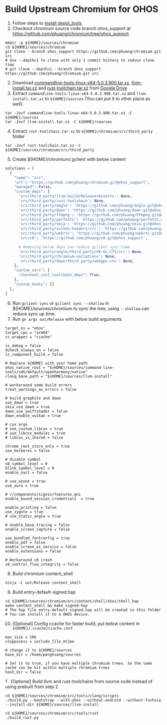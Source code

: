 # Build Upstream Chromium for OHOS

1. Follow steps to [install depot_tools](https://chromium.googlesource.com/chromium/src/+/main/docs/linux/build_instructions.md#install).
2. Checkout chromium source code branch ohos_support at https://github.com/phuang/chromium/tree/ohos_support
```shell
mkdir -p ${HOME}/sources/chromium
cd ${HOME}/sources/chromium
git clone --branch ohos_support https://github.com/phuang/chromium.git src
# Use --depth=1 to clone with only 1 commit history to reduce clone time  
# git clone --depth=1 --branch ohos_support https://github.com/phuang/chromium.git src
```
2. Download [commandline-tools-linux-x64-5.0.3.900.tar.xz](https://drive.usercontent.google.com/download?id=1BJIbv5Rn3UMKM3OE8LxyT7SKpm-a4_3T&export=download&authuser=0&confirm=t&uuid=837c091a-1b5c-4c21-b97d-804cb592ae57&at=APvzH3peCb1wdDamWS4tm4VIkIP8:1735003783831), [llvm-install.tar.xz](https://drive.usercontent.google.com/download?id=1vgoPyihF5fIeTukZIQVA80ZxYq-ahhI_&export=download&authuser=2&confirm=t&uuid=479ce1a3-b3be-43e4-adc0-01a8bac23743&at=APvzH3pKBCfRd501fF5XdcJDY7C9:1734833729696) and [rust-toolchain.tar.xz](https://drive.usercontent.google.com/download?id=1SEcXeEAJcYWKPIotm9o0Afe3Gw_YcYLs&export=download&authuser=0&confirm=t&uuid=9b1d4552-4a67-4855-9a4e-3c0999630396&at=APvzH3rTOR2-9-sPJZSOgoS3RJly:1735003699551) from [Google Drive](https://drive.google.com/drive/folders/19mz5nA8PWqA3e0wEk1cQNbgEnaTkZ4GB?usp=drive_link)
3. Extract `commandline-tools-linux-x64-5.0.3.900.tar.xz` and `llvm-install.tar.xz` to `${HOME}/sources` (You can put it to other place as well).
```shell
tar -Jxvf commandline-tools-linux-x64-5.0.3.900.tar.xz -C ${HOME}/sources
tar -Jxvf llvm-install.tar.xz -C ${HOME}/sources
```
4. Extract `rust-toolchain.tar.xz` to `${HOME}/chromium/src/third_party` folder
```shell
tar -Jxvf rust-toolchain.tar.xz -C ${HOME}/sources/chromium/src/third_party
```
5. Create ${HOME}/chromium/.gclient with below content
```python
solutions = [
  {
    "name": "src",
    "url": "https://github.com/phuang/chromium.git@ohos_support",
    "managed": False,
    "custom_deps": {
      'src/third_party/llvm-build/Release+Asserts': None,
      'src/third_party/rust-toolchain': None,
      'src/third_party/angle': 'https://github.com/phuang/angle.git@ohos_support',
      'src/third_party/dawn': 'https://github.com/phuang/dawn.git@ohos_support',
      'src/third_party/ffmpeg': 'https://github.com/phuang/FFmpeg.git@ohos_support',
      'src/third_party/perfetto': 'https://github.com/phuang/perfetto.git@ohos_support',
      'src/third_party/skia': 'https://github.com/phuang/skia.git@ohos_support',
      'src/third_party/vulkan-headers/src': 'https://github.com/phuang/Vulkan-Headers.git@ohos_support',
      'src/third_party/webrtc': 'https://github.com/phuang/webrtc.git@ohos_support',
      'src/v8': 'https://github.com/phuang/v8.git@ohos_support',

      # Removing below deps can reduce gclient sync time
      'src/third_party/angle/third_party/VK-GL-CTS/src': None,
      'src/third_party/chromium-variations': None,
      'src/third_party/dawn/third_party/webgpu-cts': None,
    },
    "custom_vars": {
      "checkout_rust_toolchain_deps": True,
    },
    "custom_hooks": []
  },
]
```
6. Run `gclient sync` or `gclient sync --shallow` in ${HOME}/sources/chromium to sync the tree, using `--shallow` can reduce sync up time.
7. Run `gn args out/Release` with below build arguments
```shell
target_os = "ohos"
target_cpu = "arm64"
cc_wrapper = "ccache"

is_debug = false
dcheck_always_on = false
is_component_build = false

# Replace ${HOME} with your home path
ohos_native_root = "${HOME}/sources/command-line-tools/sdk/default/openharmony/native"
clang_base_path = "${HOME}/sources/llvm-install"

# workaround some build errors
treat_warnings_as_errors = false

# build graphite and dawn
use_dawn = true
skia_use_dawn = true
dawn_use_swiftshader = false
dawn_enable_vulkan = true

# cxx args
# use_custom_libcxx = true
# use_libcxx_modules = true
# libcxx_is_shared = false

chrome_root_store_only = true
use_kerberos = false

# disable symbol
v8_symbol_level = 0
blink_symbol_level = 0
enable_nacl = false

# use_ozone = true
use_aura = true

# //components/signin/features.gni
enable_bound_session_credentials  = true

enable_printing = false
use_zygote = true
# use_static_angle = true

# enable_base_tracing = false
enable_screen_capture = false

use_bundled_fontconfig = true
enable_pdf = false
enable_screen_ai_service = false
enable_extensions = false

# Workaround v8 crash
v8_control_flow_integrity = false
```

8. Build chromium content_shell
```shell
ninja -C out/Release content_shell
```

9. Build entry-default-signed.hap
```shell
cd ${HOME}/sources/chromium/src/content/shell/ohos/shell_hap
make content_shell && make signed-hap
# The hap file entry-default-signed.hap will be created in this folder
# You can install it to a OHOS device.
```
10. [Optional] Config ccache for faster build, put below content in ` ${HOME}/.ccache/ccache.conf`
```shell
max_size = 10G
sloppiness = include_file_mtime

# change it to ${HOME}/sources
base_dir = /home/penghuang/sources

# Set it to true, if you have multiple chromium trees. So the same cache can be hit within multiple chromium trees
hash_dir = false
```
1`. [Optional] Build llvm and rust-toolchains from source code instead of using prebuilt from step 2
```shell
cd ${HOME}/sources/chromium/src/tools/clang/scripts
./build.py --bootstrap --with-ohos --without-android --without-fuchsia --install-dir ${HOME}/sources/llvm-install

cd ${HOME}/sources/chromium/src/tools/rust
./build_rust.py
```

